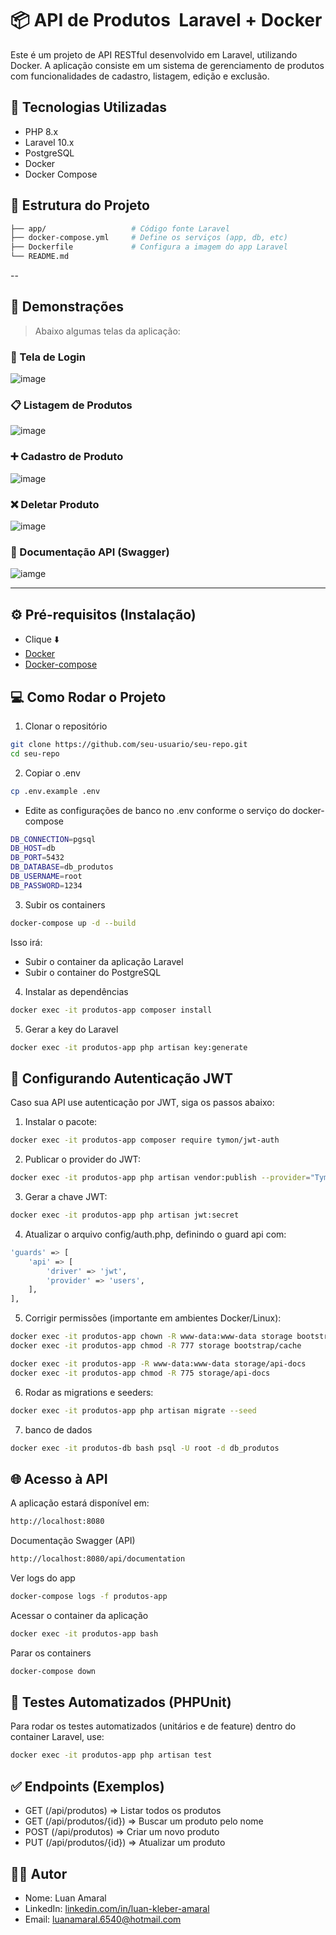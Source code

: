 # 📦 API de Produtos  Laravel + Docker

Este é um projeto de API RESTful desenvolvido em Laravel, utilizando Docker. A aplicação consiste em um sistema de gerenciamento de produtos com funcionalidades de cadastro, listagem, edição e exclusão.

## 🚀 Tecnologias Utilizadas

-   PHP 8.x
-   Laravel 10.x
-   PostgreSQL
-   Docker
-   Docker Compose

## 📁 Estrutura do Projeto

```bash
├── app/                   # Código fonte Laravel
├── docker-compose.yml     # Define os serviços (app, db, etc)
├── Dockerfile             # Configura a imagem do app Laravel
└── README.md
```

--

## 📸 Demonstrações

> Abaixo algumas telas da aplicação:

### 🔑 Tela de Login

![image](image-1.png)

### 📋 Listagem de Produtos

![image](image.png)

### ➕ Cadastro de Produto

![image](image-2.png)

### ❌ Deletar Produto

![image](image-3.png)

### 📃 Documentação API (Swagger)

![iamge](image-4.png)

---

## ⚙️ Pré-requisitos (Instalação)

-   Clique ⬇️
-   [Docker](https://docs.docker.com/get-started/get-docker/)
-   [Docker-compose](https://docs.docker.com/compose/install/)

## 💻 Como Rodar o Projeto

1. Clonar o repositório

```bash
git clone https://github.com/seu-usuario/seu-repo.git
cd seu-repo
```

2. Copiar o .env

```bash
cp .env.example .env
```

-   Edite as configurações de banco no .env conforme o serviço do docker-compose

```bash
DB_CONNECTION=pgsql
DB_HOST=db
DB_PORT=5432
DB_DATABASE=db_produtos
DB_USERNAME=root
DB_PASSWORD=1234
```

3. Subir os containers

```bash
docker-compose up -d --build
```

Isso irá:

-   Subir o container da aplicação Laravel
-   Subir o container do PostgreSQL

4. Instalar as dependências

```bash
docker exec -it produtos-app composer install
```

5. Gerar a key do Laravel

```bash
docker exec -it produtos-app php artisan key:generate
```

## 🔐 Configurando Autenticação JWT

Caso sua API use autenticação por JWT, siga os passos abaixo:

1. Instalar o pacote:

```bash
docker exec -it produtos-app composer require tymon/jwt-auth
```

2. Publicar o provider do JWT:

```bash
docker exec -it produtos-app php artisan vendor:publish --provider="Tymon\JWTAuth\Providers\LaravelServiceProvider"
```

3. Gerar a chave JWT:

```bash
docker exec -it produtos-app php artisan jwt:secret
```

4. Atualizar o arquivo config/auth.php, definindo o guard api com:

```bash
'guards' => [
    'api' => [
        'driver' => 'jwt',
        'provider' => 'users',
    ],
],
```

5. Corrigir permissões (importante em ambientes Docker/Linux):

```bash
docker exec -it produtos-app chown -R www-data:www-data storage bootstrap/cache
docker exec -it produtos-app chmod -R 777 storage bootstrap/cache

docker exec -it produtos-app -R www-data:www-data storage/api-docs
docker exec -it produtos-app chmod -R 775 storage/api-docs
```

6. Rodar as migrations e seeders:

```bash
docker exec -it produtos-app php artisan migrate --seed
```

7. banco de dados

```bash
docker exec -it produtos-db bash psql -U root -d db_produtos
```

## 🌐 Acesso à API

A aplicação estará disponível em:

```bash
http://localhost:8080
```

Documentação Swagger (API)

```bash
http://localhost:8080/api/documentation
```

Ver logs do app

```bash
docker-compose logs -f produtos-app
```

Acessar o container da aplicação

```bash
docker exec -it produtos-app bash
```

Parar os containers

```bash
docker-compose down
```

## 🧪 Testes Automatizados (PHPUnit)

Para rodar os testes automatizados (unitários e de feature) dentro do container Laravel, use:

```bash
docker exec -it produtos-app php artisan test
```

## ✅ Endpoints (Exemplos)

-   GET (/api/produtos) => Listar todos os produtos
-   GET (/api/produtos/{id}) => Buscar um produto pelo nome
-   POST (/api/produtos) => Criar um novo produto
-   PUT (/api/produtos/{id}) => Atualizar um produto

## 👨‍💻 Autor

-   Nome: Luan Amaral
-   LinkedIn: [linkedin.com/in/luan-kleber-amaral](https://www.linkedin.com/in/luan-kleber-amaral-0b2abb187/)
-   Email: luanamaral.6540@hotmail.com
